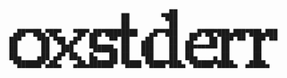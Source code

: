```console
                                        ▄▄                          
                            ██        ▀███                          
                            ██          ██                          
 ▄██▀▀██▄▀██▀   ▀██▀▄██▀████████   ▄█▀▀███   ▄▄█▀██▀███▄███▀███▄███ 
██▀    ▀██ ▀██ ▄█▀  ██   ▀▀ ██   ▄██    ██  ▄█▀   ██ ██▀ ▀▀  ██▀ ▀▀ 
██      ██   ███    ▀█████▄ ██   ███    ██  ██▀▀▀▀▀▀ ██      ██     
██▄    ▄██ ▄█▀ ██▄  █▄   ██ ██   ▀██    ██  ██▄    ▄ ██      ██     
 ▀██████▀▄██▄   ▄██▄██████▀ ▀████ ▀████▀███▄ ▀█████▀████▄  ▄████▄   
                                                                    
                                                                    
```


<!---
0xstderr/0xstderr is a ✨ special ✨ repository because its `README.md` (this file) appears on your GitHub profile.
You can click the Preview link to take a look at your changes.
--->
